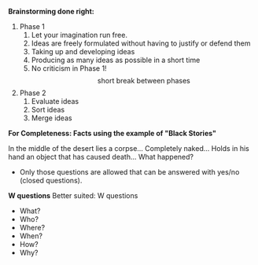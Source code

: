 **Brainstorming done right:**
1. Phase 1
	1. Let your imagination run free.
	2. Ideas are freely formulated without having to justify or defend them
	3. Taking up and developing ideas
	4. Producing as many ideas as possible in a short time 
	5. No criticism in Phase 1!
$$\text{short break between phases}$$
2. Phase 2
	1. Evaluate ideas
	2. Sort ideas
	3. Merge ideas

**For Completeness: Facts using the example of "Black Stories"**

In the middle of the desert lies a corpse... 
Completely naked... 
Holds in his hand an object that has caused death... 
What happened? 
- Only those questions are allowed that can be answered with yes/no (closed questions).

**W questions**
Better suited: W questions
- What? 
- Who? 
- Where? 
- When? 
- How? 
- Why?